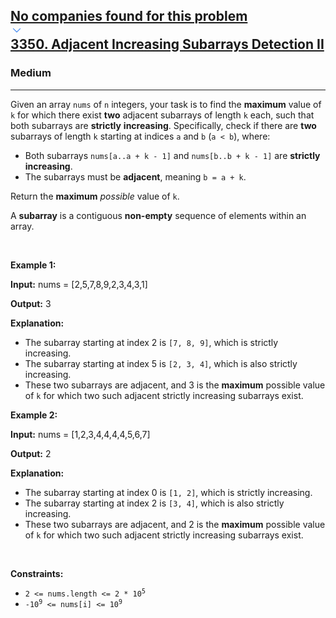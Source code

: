 <h2><a href="https://leetcode.com/problems/adjacent-increasing-subarrays-detection-ii/"><div id="big-omega-company-tags"><div id="big-omega-topbar"><div class="companyTagsContainer" style="overflow-x: scroll; flex-wrap: nowrap;"><div class="companyTagsContainer--tag">No companies found for this problem</div></div><div class="companyTagsContainer--chevron"><div><svg version="1.1" id="icon" xmlns="http://www.w3.org/2000/svg" xmlns:xlink="http://www.w3.org/1999/xlink" x="0px" y="0px" viewBox="0 0 32 32" fill="#4087F1" xml:space="preserve" style="width: 20px;"><polygon points="16,22 6,12 7.4,10.6 16,19.2 24.6,10.6 26,12 "></polygon><rect id="_x3C_Transparent_Rectangle_x3E_" class="st0" fill="none" width="32" height="32"></rect></svg></div></div></div></div>3350. Adjacent Increasing Subarrays Detection II</a></h2><h3>Medium</h3><hr><div><p>Given an array <code>nums</code> of <code>n</code> integers, your task is to find the <strong>maximum</strong> value of <code>k</code> for which there exist <strong>two</strong> adjacent subarrays of length <code>k</code> each, such that both subarrays are <strong>strictly</strong> <strong>increasing</strong>. Specifically, check if there are <strong>two</strong> subarrays of length <code>k</code> starting at indices <code>a</code> and <code>b</code> (<code>a &lt; b</code>), where:</p>

<ul>
	<li>Both subarrays <code>nums[a..a + k - 1]</code> and <code>nums[b..b + k - 1]</code> are <strong>strictly increasing</strong>.</li>
	<li>The subarrays must be <strong>adjacent</strong>, meaning <code>b = a + k</code>.</li>
</ul>

<p>Return the <strong>maximum</strong> <em>possible</em> value of <code>k</code>.</p>

<p>A <strong>subarray</strong> is a contiguous <b>non-empty</b> sequence of elements within an array.</p>

<p>&nbsp;</p>
<p><strong class="example">Example 1:</strong></p>

<div class="example-block">
<p><strong>Input:</strong> <span class="example-io">nums = [2,5,7,8,9,2,3,4,3,1]</span></p>

<p><strong>Output:</strong> <span class="example-io">3</span></p>

<p><strong>Explanation:</strong></p>

<ul>
	<li>The subarray starting at index 2 is <code>[7, 8, 9]</code>, which is strictly increasing.</li>
	<li>The subarray starting at index 5 is <code>[2, 3, 4]</code>, which is also strictly increasing.</li>
	<li>These two subarrays are adjacent, and 3 is the <strong>maximum</strong> possible value of <code>k</code> for which two such adjacent strictly increasing subarrays exist.</li>
</ul>
</div>

<p><strong class="example">Example 2:</strong></p>

<div class="example-block">
<p><strong>Input:</strong> <span class="example-io">nums = [1,2,3,4,4,4,4,5,6,7]</span></p>

<p><strong>Output:</strong> <span class="example-io">2</span></p>

<p><strong>Explanation:</strong></p>

<ul>
	<li>The subarray starting at index 0 is <code>[1, 2]</code>, which is strictly increasing.</li>
	<li>The subarray starting at index 2 is <code>[3, 4]</code>, which is also strictly increasing.</li>
	<li>These two subarrays are adjacent, and 2 is the <strong>maximum</strong> possible value of <code>k</code> for which two such adjacent strictly increasing subarrays exist.</li>
</ul>
</div>

<p>&nbsp;</p>
<p><strong>Constraints:</strong></p>

<ul>
	<li><code>2 &lt;= nums.length &lt;= 2 * 10<sup>5</sup></code></li>
	<li><code>-10<sup>9</sup> &lt;= nums[i] &lt;= 10<sup>9</sup></code></li>
</ul>
</div>